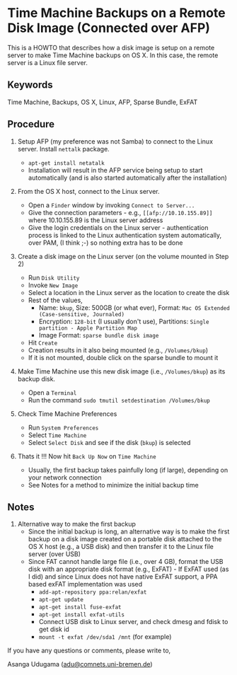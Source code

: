 Time Machine Backups on a Remote Disk Image (Connected over AFP)
================================================================

This is a HOWTO that describes how a disk image is setup on a remote server to make Time Machine backups on OS X. In this case, the remote server is a Linux file server.

Keywords
---------
Time Machine, Backups, OS X, Linux, AFP, Sparse Bundle, ExFAT 

Procedure
---------

1. Setup AFP (my preference was not Samba) to connect to the Linux server. Install `nettalk` package.
   - `apt-get install netatalk`
   - Installation will result in the AFP service being setup to start automatically (and is also started automatically after the installation)

2. From the OS X host, connect to the Linux server.
   - Open a `Finder` window by invoking `Connect to Server...`
   - Give the connection parameters - e.g., `[[afp://10.10.155.89]]` where 10.10.155.89 is the Linux server address
   - Give the login credentials on the Linux server - authentication process is linked to the Linux authentication system automatically, over PAM, (I think ;-) so nothing extra has to be done

3. Create a disk image on the Linux server (on the volume mounted in Step 2)
   - Run `Disk Utility`
   - Invoke `New Image`
   - Select a location in the Linux server as the location to create the disk 
   - Rest of the values,
     - Name: `bkup`, Size: 500GB (or what ever), Format: `Mac OS Extended (Case-sensitive, Journaled)`
     - Encryption: `128-bit` (I usually don't use), Partitions: `Single partition - Apple Partition Map`
     - Image Format: `sparse bundle disk image`
   - Hit `Create`
   - Creation results in it also being mounted (e.g., `/Volumes/bkup`)
   - If it is not mounted, double click on the sparse bundle to mount it

4. Make Time Machine use this new disk image (i.e., `/Volumes/bkup`) as its backup disk. 
   - Open a `Terminal`
   - Run the command `sudo tmutil setdestination /Volumes/bkup`

5. Check Time Machine Preferences
   - Run `System Preferences`
   - Select `Time Machine`
   - Select `Select Disk` and see if the disk (`bkup`) is selected

6. Thats it !!! Now hit `Back Up Now` on `Time Machine`
   - Usually, the first backup takes painfully long (if large), depending on your network connection
   - See Notes for a method to minimize the initial backup time

Notes
-----

1. Alternative way to make the first backup
   - Since the initial backup is long, an alternative way is to make the first backup on a disk image created on a portable disk attached to the OS X host (e.g., a USB disk) and then transfer it to the Linux file server (over USB)
   - Since FAT cannot handle large file (i.e., over 4 GB), format the USB disk with an appropriate disk format (e.g., ExFAT)  - If ExFAT used (as I did) and since Linux does not have native ExFAT support, a PPA based exFAT implementation was used
     - `add-apt-repository ppa:relan/exfat`
     - `apt-get update`
     - `apt-get install fuse-exfat`
     - `apt-get install exfat-utils`
     - Connect USB disk to Linux server, and check dmesg and fdisk to get disk id
     - `mount -t exfat /dev/sda1 /mnt` (for example)  


If you have any questions or comments, please write to,

Asanga Udugama (adu@comnets.uni-bremen.de)
